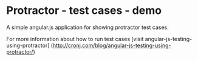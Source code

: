 # Protractor - test cases - demo

A simple angular.js application for showing protractor test cases.

For more information about how to run test cases [visit angular-js-testing-using-protractor] (http://cronj.com/blog/angular-js-testing-using-protractor/)
